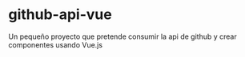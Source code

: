 # github-api-vue
Un pequeño proyecto que pretende consumir la api de github y crear componentes usando Vue.js
